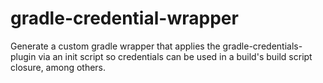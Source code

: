 # gradle-credential-wrapper
Generate a custom gradle wrapper that applies the gradle-credentials-plugin via an init script so credentials can be used in a build's build script closure, among others.
